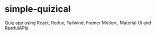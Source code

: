 # simple-quizical
Quiz app using React, Redux, Tailwind, Framer Motion , Material UI and RestfulAPIs
